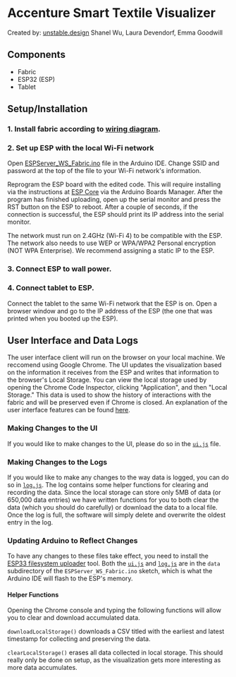 # Accenture Smart Textile Visualizer
Created by: [unstable.design](http://unstable.design)
Shanel Wu, Laura Devendorf, Emma Goodwill


## Components
- Fabric
- ESP32 (ESP)
- Tablet

## Setup/Installation

### 1. Install fabric according to [wiring diagram](Documentation/wiring_diagram.pdf).

### 2. Set up ESP with the local Wi-Fi network

Open [ESPServer_WS_Fabric.ino](Release/ESPServer_WS_Fabric/ESPServer_WS_Fabric.ino) file in the Arduino IDE. Change SSID and password at the top of the file to your Wi-Fi network's information.

Reprogram the ESP board with the edited code. This will require installing via the instructions at [ESP Core](https://github.com/espressif/arduino-esp32) via the Arduino Boards Manager. After the program has finished uploading, open up the serial monitor and press the RST button on the ESP to reboot. After a couple of seconds, if the connection is successful, the ESP should print its IP address into the serial monitor.

The network must run on 2.4GHz (Wi-Fi 4) to be compatible with the ESP. The network also needs to use WEP or WPA/WPA2 Personal encryption (NOT WPA Enterprise). We recommend assigning a static IP to the ESP. 

### 3. Connect ESP to wall power.

### 4. Connect tablet to ESP.

Connect the tablet to the same Wi-Fi network that the ESP is on. Open a browser window and go to the IP address of the ESP (the one that was printed when you booted up the ESP).

## User Interface and Data Logs
The user interface client will run on the browser on your local machine. We reccomend using Google Chrome. The UI updates the visualization based on the information it receives from the ESP and writes that information to the browser's Local Storage. You can view the local storage used by opening the Chrome Code Inspector, clicking "Application", and then "Local Storage." This data is used to show the history of interactions with the fabric and will be preserved even if Chrome is closed. An explanation of the user interface features can be found [here](Documentation/ui_explained.pdf).

### Making Changes to the UI
If you would like to make changes to the UI, please do so in the [`ui.js`](Release/ESPServer_WS_Fabric/data/ui.js) file. 

### Making Changes to the Logs
If you would like to make any changes to the way data is logged, you can do so in [`log.js`](Release/ESPServer_WS_Fabric/data/log.js). The log contains some helper functions for clearing and recording the data. Since the local storage can store only 5MB of data (or 650,000 data entries) we have written functions for you to both clear the data (which you should do carefully) or download the data to a local file. Once the log is full, the software will simply delete and overwrite the oldest entry in the log. 

### Updating Arduino to Reflect Changes
To have any changes to these files take effect, you need to install the [ESP33 filesystem uploader](https://github.com/me-no-dev/arduino-esp32fs-plugin) tool. Both the [`ui.js`](Release/ESPServer_WS_Fabric/data/ui.js) and [`log.js`](Release/ESPServer_WS_Fabric/data/log.js) are in the `data` subdirectory of the `ESPServer_WS_Fabric.ino` sketch, which is what the Arduino IDE will flash to the ESP's memory.

#### Helper Functions
Opening the Chrome console and typing the following functions will allow you to clear and download accumulated data.

`downloadLocalStorage()`
downloads a CSV titled with the earliest and latest timestamp for collecting and preserving the data. 

`clearLocalStorage()`
erases all data collected in local storage. This should really only be done on setup, as the visualization gets more interesting as more data accumulates.
